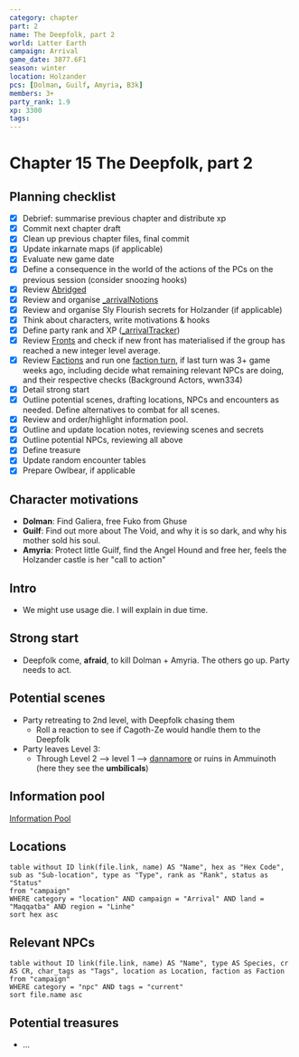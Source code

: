 ```yaml
---
category: chapter
part: 2
name: The Deepfolk, part 2
world: Latter Earth
campaign: Arrival
game_date: 3877.6F1
season: winter
location: Holzander
pcs: [Dolman, Guilf, Amyria, B3k]
members: 3+
party_rank: 1.9
xp: 3300
tags: 
---
```


# Chapter 15 The Deepfolk, part 2

## Planning checklist

- [x] Debrief: summarise previous chapter and distribute xp
- [x] Commit next chapter draft
- [x] Clean up previous chapter files, final commit
- [x] Update inkarnate maps (if applicable)
- [x] Evaluate new game date
- [x] Define a consequence in the world of the actions of the PCs on the previous session (consider snoozing hooks)
- [x] Review [Abridged](_published/arrival/abridged.md)
- [x] Review and organise [_arrivalNotions](campaign/arrival/_arrivalNotions.md)
- [x] Review and organise Sly Flourish secrets for Holzander (if applicable)
- [x] Think about characters, write motivations & hooks
- [x] Define party rank and XP ([_arrivalTracker](../_arrivalTracker.md))
- [x] Review [Fronts](../factions/_fronts.md) and check if new front has materialised if the group has reached a new integer level average.
- [x] Review [Factions](../factions/_factionGame.md) and run one [faction turn](../../../rules/factionRules.md), if last turn was 3+ game weeks ago, including decide what remaining relevant NPCs are doing, and their respective checks (Background Actors, wwn334)
- [x] Detail strong start
- [x] Outline potential scenes, drafting locations, NPCs and encounters as needed. Define alternatives to combat for all scenes.
- [x] Review and order/highlight information pool.
- [x] Outline and update location notes, reviewing scenes and secrets
- [x] Outline potential NPCs, reviewing all above
- [x] Define treasure
- [x] Update random encounter tables
- [x] Prepare Owlbear, if applicable

## Character motivations

- **Dolman**: Find Galiera, free Fuko from Ghuse
- **Guilf**: Find out more about The Void, and why it is so dark, and why his mother sold his soul.
- **Amyria**: Protect little Guilf, find the Angel Hound and free her, feels the Holzander castle is her "call to action"

## Intro

- We might use usage die. I will explain in due time.

## Strong start

- Deepfolk come, **afraid**, to kill Dolman + Amyria. The others go up. Party needs to act.

## Potential scenes

- Party retreating to 2nd level, with Deepfolk chasing them
	- Roll a reaction to see if Cagoth-Ze would handle them to the Deepfolk
- Party leaves Level 3:
	- Through Level 2 --> level 1 --> [dannamore](campaign/arrival/locations/dannamore.md) or ruins in Ammuinoth (here they see the **umbilicals**)

## Information pool

[Information Pool](../_informationPool.md)

## Locations

```dataview
table without ID link(file.link, name) AS "Name", hex as "Hex Code", sub as "Sub-location", type as "Type", rank as "Rank", status as "Status"
from "campaign"
WHERE category = "location" AND campaign = "Arrival" AND land = "Maqqatba" AND region = "Linhe"
sort hex asc
```

## Relevant NPCs

```dataview
table without ID link(file.link, name) AS "Name", type AS Species, cr AS CR, char_tags as "Tags", location as Location, faction as Faction
from "campaign"
WHERE category = "npc" AND tags = "current"
sort file.name asc
```

## Potential treasures

- ...
